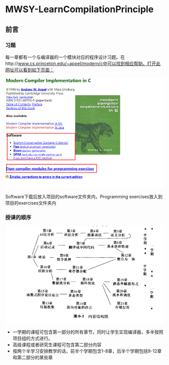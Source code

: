 # MWSY-LearnCompilationPrinciple

## 前言

### 习题

每一章都有一个与编译器的一个模块对应的程序设计习题。在http://www.cs.princeton.edu/~appel/modern/c中可以找到相应帮助。打开此网址可以看到如下页面：

![image-20220507222108016](./img/image-20220507222108016.png)

Software下载后放入项目的software文件夹内，Programming exercises放入到项目的exercises文件夹内

### 授课的顺序

![image-20220507222835705](./img/image-20220507222835705.png)

* 一学期的课程可包含第一部分的所有章节，同时让学生实现编译器，多半按照项目组的方式进行。
* 高级课程或者研究生课程可包含第二部分内容
* 按两个半学习安排教学的话，前半个学期包含1-8章，后半个学期包括9-12章和第二部分的某些章